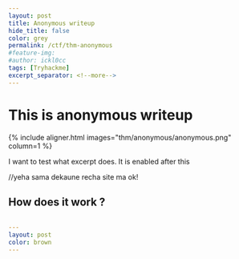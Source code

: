 ```yaml
---
layout: post
title: Anonymous writeup
hide_title: false
color: grey
permalink: /ctf/thm-anonymous 
#feature-img: 
#author: ickl0cc
tags: [Tryhackme]
excerpt_separator: <!--more-->
---
```


<h1> This is anonymous writeup </h1>

{% include aligner.html images="thm/anonymous/anonymous.png" column=1 %}

I want to test what excerpt does. It is enabled after this
<!--more--> //yeha sama dekaune recha site ma ok!

## How does it work ?

```yml

---
layout: post
color: brown
---
```


